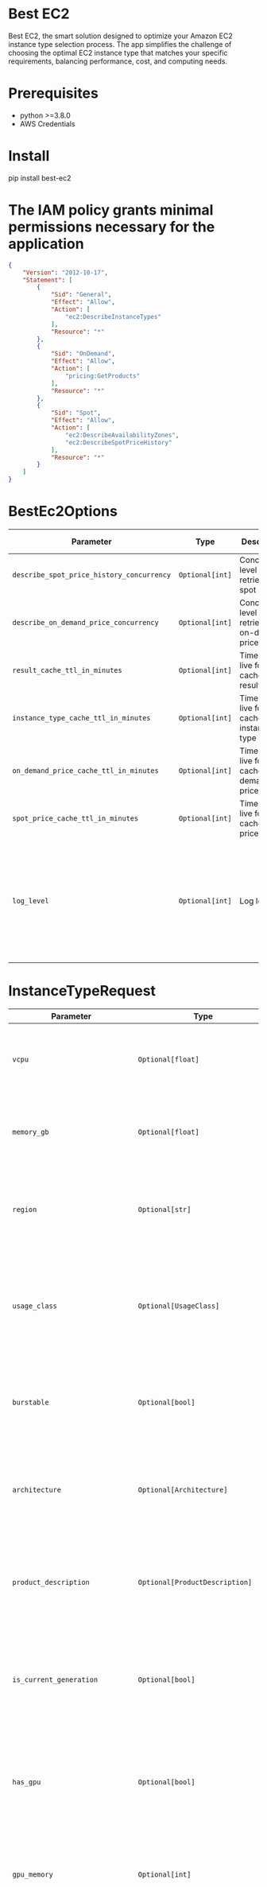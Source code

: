 # Best EC2

Best EC2, the smart solution designed to optimize your Amazon EC2 instance type selection process. The app simplifies the challenge of choosing the optimal EC2 instance type that matches your specific requirements, balancing performance, cost, and computing needs.

# Prerequisites
* python >=3.8.0
* AWS Credentials

# Install
pip install best-ec2

# The IAM policy grants minimal permissions necessary for the application

```json
{
    "Version": "2012-10-17",
    "Statement": [
        {
            "Sid": "General",
            "Effect": "Allow",
            "Action": [
                "ec2:DescribeInstanceTypes"
            ],
            "Resource": "*"
        },
        {
            "Sid": "OnDemand",
            "Effect": "Allow",
            "Action": [
                "pricing:GetProducts"
            ],
            "Resource": "*"
        },
        {
            "Sid": "Spot",
            "Effect": "Allow",
            "Action": [
                "ec2:DescribeAvailabilityZones",
                "ec2:DescribeSpotPriceHistory"
            ],
            "Resource": "*"
        }
    ]
}
```


# BestEc2Options

| Parameter                                 | Type            | Description                                      | Required | Default | Possible Values                                |
|-------------------------------------------|-----------------|--------------------------------------------------|----------|---------|------------------------------------------------|
| `describe_spot_price_history_concurrency` | `Optional[int]` | Concurrency level for retrieving spot prices     | No       | 20      | -                                              |
| `describe_on_demand_price_concurrency`    | `Optional[int]` | Concurrency level for retrieving on-demand prices| No       | 10      | -                                              |
| `result_cache_ttl_in_minutes`             | `Optional[int]` | Time-to-live for cached results                  | No       | 60      | -                                              |
| `instance_type_cache_ttl_in_minutes`      | `Optional[int]` | Time-to-live for cached instance type list       | No       | 1440    | -                                              |
| `on_demand_price_cache_ttl_in_minutes`    | `Optional[int]` | Time-to-live for cached on-demand prices         | No       | 1440    | -                                              |
| `spot_price_cache_ttl_in_minutes`         | `Optional[int]` | Time-to-live for cached spot prices              | No       | 10      | -                                              |
| `log_level`                               | `Optional[int]` | Log level                                        | No       | `INFO` (20) | CRITICAL (50), ERROR (40), WARNING (30), INFO (20), DEBUG (10), NOTSET (0) |
# InstanceTypeRequest

    

| Parameter                                   | Type                         | Description                                                                                                                       | Required | Default      | Values                                                                                                                                        |
|---------------------------------------------|------------------------------|-----------------------------------------------------------------------------------------------------------------------------------|----------|--------------|-----------------------------------------------------------------------------------------------------------------------------------------------|
| `vcpu`                                      | `Optional[float]`            | The number of virtual CPUs allocated to the instance, which affects its computing capabilities.                                   | No       | 1            |                                                                                                                                               |
| `memory_gb`                                 | `Optional[float]`            | The amount of memory allocated to the instance, specified in gigabytes (GiB).                                                     | No       | 1            |                                                                                                                                               |
| `region`                                    | `Optional[str]`              | The region where the instance is to be deployed, which can affect availability and pricing.                                       | No       | None         | E.g., `us-east-1`, `eu-west-1`                                                                                                                |
| `usage_class`                               | `Optional[UsageClass]`       | The pricing model under which the instance operates: either preemptible `SPOT` instances or regular `ON_DEMAND` instances.        | No       | `on-demand`  | `spot`, `on-demand`                                                                                                                           |
| `burstable`                                 | `Optional[bool]`             | Specifies if the instance type can accrue and use CPU credits for short bursts of improved performance.                           | No       | None         | `True`, `False`                                                                                                                               |
| `architecture`                              | `Optional[Architecture]`     | The processor architecture type for the instance, which determines the instruction set and memory addressing.                     | No       | `x86_64`     | `i386`, `x86_64`, `arm64`, `x86_64_mac`                                                                                                      |
| `product_description`                       | `Optional[ProductDescription]` | The list of operating systems available for the instance, which may affect compatibility and pricing.                             | No       | `LINUX_UNIX` | `LINUX_UNIX`, `RED_HAT_ENTERPRISE_LINUX`, `SUSE_LINUX`, `WINDOWS`, `LINUX_UNIX_VPC`, `RED_HAT_ENTERPRISE_LINUX_VPC`, `SUSE_LINUX_VPC`, `WINDOWS_VPC` |
| `is_current_generation`                     | `Optional[bool]`             | Indicates if only the latest generation of instances should be considered, which typically offer better performance and features. | No       | None         | `True`, `False`                                                                                                                               |
| `has_gpu`                                   | `Optional[bool]`             | Designates whether the instance includes one or more GPUs, providing additional graphics or computational power.                  | No       | None         | `True`, `False`                                                                                                                               |
| `gpu_memory`                                | `Optional[int]`              | If GPUs are present, this specifies their total memory in GiB. Only applicable when `has_gpu` is True.                            | No       | None         |                                                                                                                                               |
| `is_instance_storage_supported`             | `Optional[bool]`             | Determines if the instance should have direct attached storage, often used for high-performance requirements.                     | No       | None         | `True`, `False`                                                                                                                               |
| `max_interruption_frequency`                | `Optional[int]`              | The maximum acceptable spot instance interruption rate, as a percentage (1-100). This helps balance cost with stability.          | No       | None         | E.g. 10                                                                                                                                       |
| `availability_zones`                        | `Optional[List[str]]`        | The specific geographic locations in which to search for instances, which can affect latency and data sovereignty considerations. | No       | None         | E.g., `us-east-1a`, `us-east-1b`                                                                                                              |
| `final_spot_price_strategy`                 | `Optional[FinalSpotPriceStrategy]` | Strategy used to determine the final spot price, which can optimize for cost or stability of the spot instance.                   | No       | `min`        | `min`, `max`, `average`                                                                                                                       |

# InstanceType (InstanceTypeResponse = List[InstanceType])

| Field                    | Type                                     | Description                                                                                                                | Example Values                                      |
|--------------------------|------------------------------------------|----------------------------------------------------------------------------------------------------------------------------|-----------------------------------------------------|
| `instance_type`          | `str`                                    | The identifier for the type of instance, which determines its capabilities, such as CPU and memory.                        | `c5d.large`, `m6idn.large`                          |
| `price`                  | `float`                                  | The price per hour for the instance type. This could be the on-demand price or the spot price, which can vary based on market demand. | 0.0378, 0.0995                                     |
| `az_price`               | `Optional[Dict[str, float]]`             | A dictionary containing the prices for the instance type within different Availability Zones.                              | `{'us-east-1a': 0.0378, 'us-east-1b': 0.0400}`     |
| `vcpu`                   | `int`                                    | The number of virtual CPUs that the instance type offers.                                                                 | 2, 4                                               |
| `memory_gb`              | `int`                                    | The amount of memory (RAM) that the instance type offers, measured in GiB (gibibytes).                                     | 8, 16                                              |
| `network_performance`    | `str`                                    | A qualitative description of the instance type's network performance capability.                                          | `Up to 10 Gigabit`, `20 Gigabit`                   |
| `storage`                | `Union[str, List[DiskInfo]]`             | Information about the storage that comes with the instance type, including size and type. It could be a list or a descriptive string. | `EBS only`, `[{'SizeInGB': 50, 'Count': 1, 'Type': 'ssd'}]` |
| `gpu_memory_gb`          | `Optional[int]`                          | The amount of dedicated GPU memory that comes with the instance type, if applicable, measured in GiB.                     | 4, 8                                               |
| `interruption_frequency` | `Optional[InterruptionFrequencyInfo]`    | An estimate of how often a spot instance may be interrupted. It can include statistical rates or qualitative descriptions. | `{'min': 5, 'max': 10, 'rate': '<10%'}`            |


# Usage

## Simple

```
from best_ec2 import (
    BestEc2,
    InstanceTypeRequest,
    InstanceTypeResponse,
)

ec2 = BestEc2()

request: InstanceTypeRequest = {"vcpu": 1, "memory_gb": 1}

response: InstanceTypeResponse = ec2.get_types(request)

print(response[0:3])
```

Response example:

```json
[
   {
      "instance_type":"t3a.micro",
      "vcpu":2,
      "memory_gb":1,
      "network_performance":"Up to 5 Gigabit",
      "storage":"EBS Only",
      "price":0.0094
   },
   {
      "instance_type":"t3.micro",
      "vcpu":2,
      "memory_gb":1,
      "network_performance":"Up to 5 Gigabit",
      "storage":"EBS Only",
      "price":0.0104
   },
   {
      "instance_type":"t2.micro",
      "vcpu":1,
      "memory_gb":1,
      "network_performance":"Low to Moderate",
      "storage":"EBS Only",
      "price":0.0116
   }
]
```

## Advanced

```
import logging
from botocore.config import Config

from best_ec2 import (
    BestEc2,
    BestEc2Options,
    InstanceTypeRequest,
    InstanceTypeResponse,
    UsageClass,
    Architecture,
    ProductDescription,
    FinalSpotPriceStrategy,
)

options: BestEc2Options = {
    "describe_spot_price_history_concurrency": 20,
    "describe_on_demand_price_concurrency": 15,
    "result_cache_ttl_in_minutes": 120,
    "instance_type_cache_ttl_in_minutes": 2880,
    "on_demand_price_cache_ttl_in_minutes": 720,
    "spot_price_cache_ttl_in_minutes": 5,
}

logging.basicConfig(
    level=logging.INFO, format="%(asctime)s: %(levelname)s: %(message)s"
)
logger = logging.getLogger()

ec2 = BestEc2(options, logger)

request: InstanceTypeRequest = {
    "vcpu": 1,
    "memory_gb": 2,
    "usage_class": UsageClass.SPOT.value,
    "region": "eu-central-1",
    "burstable": False,
    "architecture": Architecture.X86_64.value,
    "product_description": ProductDescription.LINUX_UNIX.value,
    "is_current_generation": True,
    "is_instance_storage_supported": True,
    "max_interruption_frequency": 0,
    "availability_zones": [
        "eu-central-1a",
        "eu-central-1b",
    ],
    "final_spot_price_strategy": FinalSpotPriceStrategy.MIN.value,
}

request_config: RequestConfig = {
    "ec2_client_config": Config(
        max_pool_connections=20, retries={"max_attempts": 15, "mode": "standard"}
    )
}

response: InstanceTypeResponse = ec2.get_types(request, request_config)

print(response[0:3])
```

Response example:

```json
[
   {
      "instance_type":"i3en.large",
      "vcpu":2,
      "memory_gb":16,
      "network_performance":"Up to 25 Gigabit",
      "storage":[
         {
            "SizeInGB":1250,
            "Count":1,
            "Type":"ssd"
         }
      ],
      "price":0.0332,
      "az_price":{
         "eu-central-1a":0.0396,
         "eu-central-1b":0.0332
      },
      "interruption_frequency":{
         "min":0,
         "max":5,
         "rate":"<5%"
      }
   },
   {
      "instance_type":"c5ad.large",
      "vcpu":2,
      "memory_gb":4,
      "network_performance":"Up to 10 Gigabit",
      "storage":[
         {
            "SizeInGB":75,
            "Count":1,
            "Type":"ssd"
         }
      ],
      "price":0.0426,
      "az_price":{
         "eu-central-1a":0.0426,
         "eu-central-1b":0.0496
      },
      "interruption_frequency":{
         "min":0,
         "max":5,
         "rate":"<5%"
      }
   },
   {
      "instance_type":"c5d.large",
      "vcpu":2,
      "memory_gb":4,
      "network_performance":"Up to 10 Gigabit",
      "storage":[
         {
            "SizeInGB":50,
            "Count":1,
            "Type":"ssd"
         }
      ],
      "price":0.0448,
      "az_price":{
         "eu-central-1b":0.0448,
         "eu-central-1a":0.0459
      },
      "interruption_frequency":{
         "min":0,
         "max":5,
         "rate":"<5%"
      }
   }
]

```
